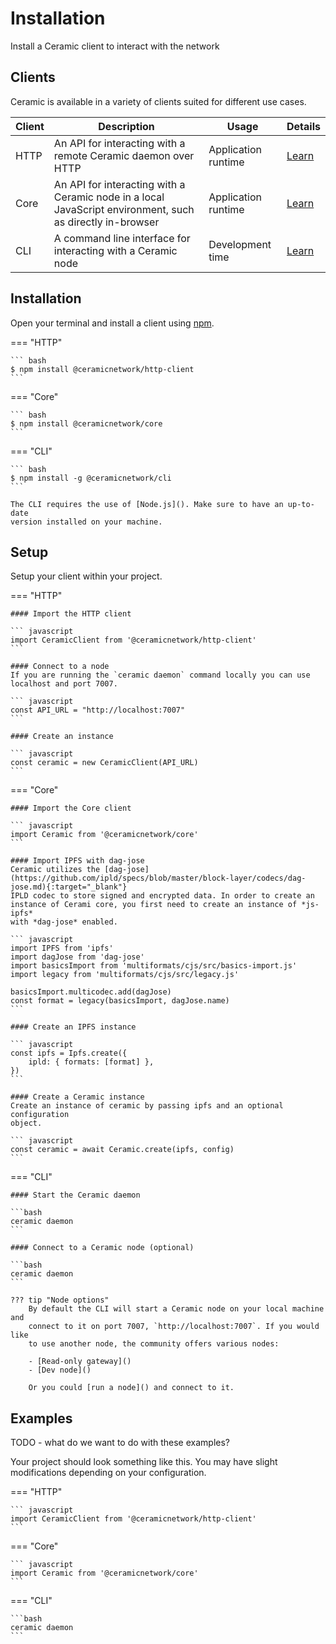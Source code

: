 # Installation
Install a Ceramic client to interact with the network

## Clients
Ceramic is available in a variety of clients suited for different use cases.

Client | Description | Usage | Details |
| ------ | ----- | ---- | --- |
| HTTP | An API for interacting with a remote Ceramic daemon over HTTP | Application runtime | [Learn]() |
| Core | An API for interacting with a Ceramic node in a local JavaScript environment, such as directly in-browser | Application runtime | [Learn]() |
| CLI | A command line interface for interacting with a Ceramic node | Development time | [Learn]() |

## Installation
Open your terminal and install a client using [npm]().

=== "HTTP"

    ``` bash
    $ npm install @ceramicnetwork/http-client
    ```

=== "Core"

    ``` bash
    $ npm install @ceramicnetwork/core
    ```

=== "CLI"

    ``` bash
    $ npm install -g @ceramicnetwork/cli
    ```

    The CLI requires the use of [Node.js](). Make sure to have an up-to-date
    version installed on your machine.

## Setup
Setup your client within your project.

=== "HTTP"

    #### Import the HTTP client

    ``` javascript
    import CeramicClient from '@ceramicnetwork/http-client'
    ```

    #### Connect to a node
    If you are running the `ceramic daemon` command locally you can use
    localhost and port 7007.

    ``` javascript
    const API_URL = "http://localhost:7007"
    ```

    #### Create an instance

    ``` javascript
    const ceramic = new CeramicClient(API_URL)
    ```

=== "Core"

    #### Import the Core client

    ``` javascript
    import Ceramic from '@ceramicnetwork/core'
    ```

    #### Import IPFS with dag-jose
    Ceramic utilizes the [dag-jose](https://github.com/ipld/specs/blob/master/block-layer/codecs/dag-jose.md){:target="_blank"}
    IPLD codec to store signed and encrypted data. In order to create an
    instance of Cerami core, you first need to create an instance of *js-ipfs*
    with *dag-jose* enabled.

    ``` javascript
    import IPFS from 'ipfs'
    import dagJose from 'dag-jose'
    import basicsImport from 'multiformats/cjs/src/basics-import.js'
    import legacy from 'multiformats/cjs/src/legacy.js'

    basicsImport.multicodec.add(dagJose)
    const format = legacy(basicsImport, dagJose.name)
    ```

    #### Create an IPFS instance

    ``` javascript
    const ipfs = Ipfs.create({
        ipld: { formats: [format] },
    })
    ```

    #### Create a Ceramic instance
    Create an instance of ceramic by passing ipfs and an optional configuration
    object.

    ``` javascript
    const ceramic = await Ceramic.create(ipfs, config)
    ```

=== "CLI"

    #### Start the Ceramic daemon

    ```bash
    ceramic daemon
    ```

    #### Connect to a Ceramic node (optional)

    ```bash
    ceramic daemon
    ```

    ??? tip "Node options"
        By default the CLI will start a Ceramic node on your local machine and
        connect to it on port 7007, `http://localhost:7007`. If you would like
        to use another node, the community offers various nodes:

        - [Read-only gateway]()
        - [Dev node]()

        Or you could [run a node]() and connect to it.

## Examples

TODO - what do we want to do with these examples?

Your project should look something like this. You may have slight modifications
depending on your configuration.

=== "HTTP"

    ``` javascript
    import CeramicClient from '@ceramicnetwork/http-client'
    ```

=== "Core"

    ``` javascript
    import Ceramic from '@ceramicnetwork/core'
    ```

=== "CLI"

    ```bash
    ceramic daemon
    ```

</br>
</br>
